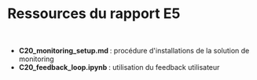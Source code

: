 # Ressources du rapport E5 
<br>

- <b>C20_monitoring_setup.md </b>: procédure d'installations de la solution de monitoring </br>
- <b>C20_feedback_loop.ipynb </b>: utilisation du feedback utilisateur 
